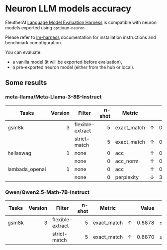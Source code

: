 # Neuron LLM models accuracy

EleutherAI [Language Model Evaluation Harness](https://github.com/EleutherAI/lm-evaluation-harness) is compatible with neuron models
exported using `optimum-neuron`.

Please refer to [lm-harness](https://github.com/EleutherAI/lm-evaluation-harness) documentation for installation instructions and benchmark comnfiguration.

You can evaluate:
- a vanilla model (it will be exported before evaluation),
- a pre-exported neuron model (either from the hub or local).

## Some results

### meta-llama/Meta-Llama-3-8B-Instruct

|    Tasks     |Version|     Filter     |n-shot|  Metric   |   |Value |   |Stderr|
|--------------|------:|----------------|-----:|-----------|---|-----:|---|-----:|
|gsm8k         |      3|flexible-extract|     5|exact_match|↑  |0.7604|±  |0.0118|
|              |       |strict-match    |     5|exact_match|↑  |0.7635|±  |0.0117|
|hellaswag     |      1|none            |     0|acc        |↑  |0.5775|±  |0.0049|
|              |       |none            |     0|acc_norm   |↑  |0.7581|±  |0.0043|
|lambada_openai|      1|none            |     0|acc        |↑  |0.7173|±  |0.0063|
|              |       |none            |     0|perplexity |↓  |3.1102|±  |0.0769|

### Qwen/Qwen2.5-Math-7B-Instruct

|Tasks|Version|     Filter     |n-shot|  Metric   |   |Value |   |Stderr|
|-----|------:|----------------|-----:|-----------|---|-----:|---|-----:|
|gsm8k|      3|flexible-extract|     5|exact_match|↑  |0.8878|±  |0.0087|
|     |       |strict-match    |     5|exact_match|↑  |0.8870|±  |0.0087|
